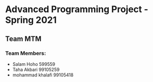 # Advanced Programming Project - Spring 2021
## Team MTM

### Team Members:
- Salam Hoho 599559
- Taha Akbari 99105259
- mohammad khalafi 99105418

